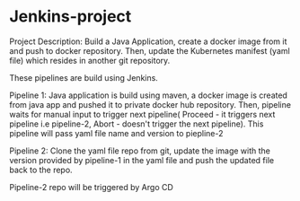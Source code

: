 # Jenkins-project

Project Description: Build a Java Application, create a docker image from it and push to docker repository. Then, update the Kubernetes manifest (yaml file) which resides in another git repository. 

These pipelines are build using Jenkins.

Pipeline 1: Java application is build using maven, a docker image is created from java app and pushed it to private docker hub repository. Then, pipeline waits for manual input to trigger next pipeline( Proceed - it triggers next pipeline i.e pipeline-2, Abort - doesn't trigger the next pipeline). This pipeline will pass yaml file name and version to piepline-2

Pipeline 2: Clone the yaml file repo from git, update the image with the version provided by pipeline-1 in the yaml file and push the updated file back to the repo.

Pipeline-2 repo will be triggered by Argo CD